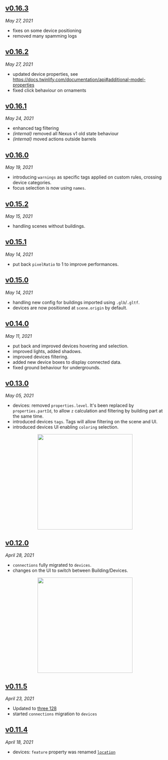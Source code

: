 <!-- ## [WIP](#wip) -->

## [v0.16.3](#v0163)

_May 27, 2021_

- fixes on some device positioning
- removed many spamming logs

## [v0.16.2](#v0162)

_May 27, 2021_

- updated device properties, see <https://docs.twinlify.com/documentation/api#additional-model-properties>
- fixed click behaviour on ornaments

## [v0.16.1](#v0161)

_May 24, 2021_

- enhanced tag filtering
- _(internal)_ removed all Nexus v1 old state behaviour
- _(internal)_ moved actions outside barrels

## [v0.16.0](#v0160)

_May 19, 2021_

- introducing `warnings` as specific tags applied on custom rules, crossing device categories.
- focus selection is now using `names`.

## [v0.15.2](#v0152)

_May 15, 2021_

- handling scenes without buildings.

## [v0.15.1](#v0151)

_May 14, 2021_

- put back `pixelRatio` to 1 to improve performances.

## [v0.15.0](#v0150)

_May 14, 2021_

- handling new config for buildings imported using `.glb`/`.gltf`.
- devices are now positioned at `scene.origin` by default.

## [v0.14.0](#v0140)

_May 11, 2021_

- put back and improved devices hovering and selection.
- improved lights, added shadows.
- improved devices filtering.
- added new device boxes to display connected data.
- fixed ground behaviour for undergrounds.

## [v0.13.0](#v0130)

_May 05, 2021_

- devices: removed `properties.level`. It's been replaced by `properties.partId`, to allow `z` calculation and filtering by building part at the same time.
- introduced devices `tags`. Tags will allow filtering on the scene and UI.
- introduced devices UI enabling `coloring` selection.

<p align="center"><img width="300px" src="https://user-images.githubusercontent.com/910636/117120028-1a6bc400-ad93-11eb-99f1-b302779286b9.png"></p>

## [v0.12.0](#v0120)

_April 28, 2021_

- `connections` fully migrated to `devices`.
- changes on the UI to switch between Building/Devices.

<p align="center"><img width="300px" src="https://user-images.githubusercontent.com/910636/116450988-413e6d80-a85c-11eb-9083-3ee47ba1d9d1.png"></p>

## [v0.11.5](#v0115)

_April 23, 2021_

- Updated to [three 128](https://github.com/mrdoob/three.js/releases/tag/r128)
- started `connections` migration to `devices`

## [v0.11.4](#v0114)

_April 18, 2021_

- devices: `feature` property was renamed [`location`](/documentation/api#location)
